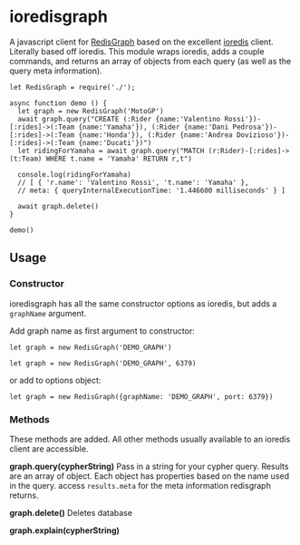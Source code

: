 # ioredisgraph #

A javascript client for [RedisGraph](https://oss.redislabs.com/redisgraph/) based on the excellent [ioredis](https://github.com/luin/ioredis) client.
Literally based off ioredis. This module wraps ioredis, adds a couple commands, and returns an array of objects from each query (as well as the query meta information).

```
let RedisGraph = require('./');

async function demo () {
  let graph = new RedisGraph('MotoGP')
  await graph.query("CREATE (:Rider {name:'Valentino Rossi'})-[:rides]->(:Team {name:'Yamaha'}), (:Rider {name:'Dani Pedrosa'})-[:rides]->(:Team {name:'Honda'}), (:Rider {name:'Andrea Dovizioso'})-[:rides]->(:Team {name:'Ducati'})")
  let ridingForYamaha = await graph.query("MATCH (r:Rider)-[:rides]->(t:Team) WHERE t.name = 'Yamaha' RETURN r,t")

  console.log(ridingForYamaha)
  // [ { 'r.name': 'Valentino Rossi', 't.name': 'Yamaha' },
  // meta: { queryInternalExecutionTime: '1.446600 milliseconds' } ]

  await graph.delete()
}

demo()
```

## Usage ##

### Constructor ###

ioredisgraph has all the same constructor options as ioredis, but adds a `graphName` argument.


Add graph name as first argument to constructor:

`let graph = new RedisGraph('DEMO_GRAPH')`

`let graph = new RedisGraph('DEMO_GRAPH', 6379)`

or add to options object:

`let graph = new RedisGraph({graphName: 'DEMO_GRAPH', port: 6379})`

### Methods ###
These methods are added. All other methods usually available to an ioredis client are accessible.

__graph.query(cypherString)__
Pass in a string for your cypher query.
Results are an array of object. Each object has properties based on the name used in the query.
access `results.meta` for the meta information redisgraph returns.

__graph.delete()__
Deletes database

__graph.explain(cypherString)__
